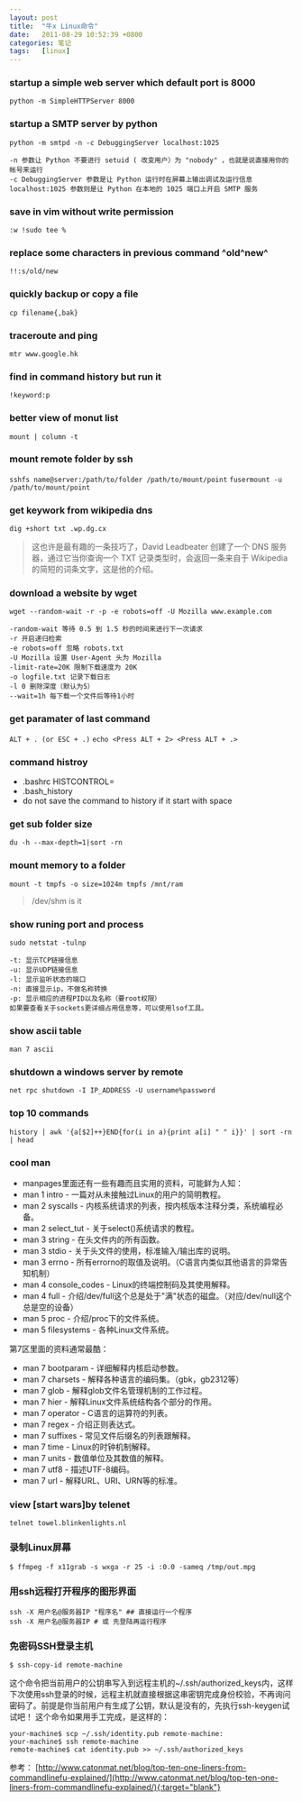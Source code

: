 ```yaml
---
layout: post
title:  "牛x Linux命令"
date:   2011-08-29 10:52:39 +0800
categories: 笔记
tags:   [linux]
---
```

### startup a simple web server which default port is 8000
`python -m SimpleHTTPServer 8000`

### startup a SMTP server by python
`python -m smtpd -n -c DebuggingServer localhost:1025`

    -n 参数让 Python 不要进行 setuid ( 改变用户）为 "nobody" ，也就是说直接用你的帐号来运行
    -c DebuggingServer 参数是让 Python 运行时在屏幕上输出调试及运行信息
    localhost:1025 参数则是让 Python 在本地的 1025 端口上开启 SMTP 服务


### save in vim without write permission
`:w !sudo tee %`

### replace some characters in previous command ^old^new^
`!!:s/old/new`

### quickly backup or copy a file
`cp filename{,bak}`

### traceroute and ping 
`mtr www.google.hk`

### find in command history but run it  
`!keyword:p`

### better view of monut list   
`mount | column -t`

### mount remote folder by ssh  
`sshfs name@server:/path/to/folder /path/to/mount/point`
`fusermount -u /path/to/mount/point`

### get keywork from wikipedia dns 
`dig +short txt .wp.dg.cx`

> 这也许是最有趣的一条技巧了，David Leadbeater 创建了一个 DNS 服务器，通过它当你查询一个 TXT 记录类型时，会返回一条来自于 Wikipedia 的简短的词条文字，这是他的介绍。

### download a website by wget
`wget --random-wait -r -p -e robots=off -U Mozilla www.example.com`

    -random-wait 等待 0.5 到 1.5 秒的时间来进行下一次请求
    -r 开启递归检索
    -e robots=off 忽略 robots.txt
    -U Mozilla 设置 User-Agent 头为 Mozilla
    -limit-rate=20K 限制下载速度为 20K
    -o logfile.txt 记录下载日志
    -l 0 删除深度（默认为5）
    --wait=1h 每下载一个文件后等待1小时
    
### get paramater of last command   
`ALT + . (or ESC + .)`
`echo <Press ALT + 2> <Press ALT + .>`

### command histroy 

* .bashrc HISTCONTROL=
* .bash_history
* do not save the command to history if it start with space

### get sub folder size 
`du -h --max-depth=1|sort -rn`

### mount memory to a folder
`mount -t tmpfs -o size=1024m tmpfs /mnt/ram`
>/dev/shm is it

### show runing port and process 
`sudo netstat -tulnp`

    -t: 显示TCP链接信息
    -u: 显示UDP链接信息
    -l: 显示监听状态的端口
    -n: 直接显示ip，不做名称转换
    -p: 显示相应的进程PID以及名称（要root权限）
    如果要查看关于sockets更详细占用信息等，可以使用lsof工具。
    
### show ascii table    
`man 7 ascii`

### shutdown a windows server by remote 
`net rpc shutdown -I IP_ADDRESS -U username%password`

### top 10 commands
`history | awk '{a[$2]++}END{for(i in a){print a[i] " " i}}' | sort -rn | head`

### cool man    
* manpages里面还有一些有趣而且实用的资料，可能鲜为人知：
* man 1 intro - 一篇对从未接触过Linux的用户的简明教程。
* man 2 syscalls - 内核系统请求的列表，按内核版本注释分类，系统编程必备。
* man 2 select_tut - 关于select()系统请求的教程。
* man 3 string - 在头文件内的所有函数。
* man 3 stdio - 关于头文件的使用，标准输入/输出库的说明。
* man 3 errno - 所有errorno的取值及说明。（C语言内类似其他语言的异常告知机制）
* man 4 console_codes - Linux的终端控制码及其使用解释。
* man 4 full - 介绍/dev/full这个总是处于"满"状态的磁盘。（对应/dev/null这个总是空的设备）
* man 5 proc - 介绍/proc下的文件系统。
* man 5 filesystems - 各种Linux文件系统。

第7区里面的资料通常最酷：

* man 7 bootparam - 详细解释内核启动参数。
* man 7 charsets - 解释各种语言的编码集。（gbk，gb2312等）
* man 7 glob - 解释glob文件名管理机制的工作过程。
* man 7 hier - 解释Linux文件系统结构各个部分的作用。
* man 7 operator - C语言的运算符的列表。
* man 7 regex - 介绍正则表达式。
* man 7 suffixes - 常见文件后缀名的列表跟解释。
* man 7 time - Linux的时钟机制解释。
* man 7 units - 数值单位及其数值的解释。
* man 7 utf8 - 描述UTF-8编码。
* man 7 url - 解释URL、URI、URN等的标准。

### view [start wars]by telenet 
`telnet towel.blinkenlights.nl`

### 录制Linux屏幕   
`$ ffmpeg -f x11grab -s wxga -r 25 -i :0.0 -sameq /tmp/out.mpg`

### 用ssh远程打开程序的图形界面

    ssh -X 用户名@服务器IP "程序名" ## 直接运行一个程序
    ssh -X 用户名@服务器IP # 或 先登陆再运行程序

### 免密码SSH登录主机
`$ ssh-copy-id remote-machine`

这个命令把当前用户的公钥串写入到远程主机的~/.ssh/authorized_keys内，这样下次使用ssh登录的时候，远程主机就直接根据这串密钥完成身份校验，不再询问密码了。前提是你当前用户有生成了公钥，默认是没有的，先执行ssh-keygen试试吧！
这个命令如果用手工完成，是这样的：

    your-machine$ scp ~/.ssh/identity.pub remote-machine:
    your-machine$ ssh remote-machine
    remote-machine$ cat identity.pub >> ~/.ssh/authorized_keys
    
参考： [http://www.catonmat.net/blog/top-ten-one-liners-from-commandlinefu-explained/](http://www.catonmat.net/blog/top-ten-one-liners-from-commandlinefu-explained/){:target="blank"}